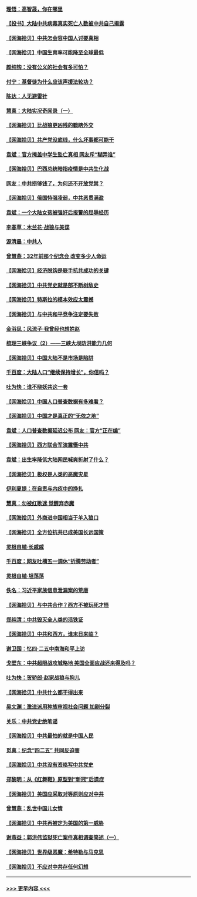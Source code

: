 #### [理悟：高智晟，你在哪里](../pages/nsc993/n12953115.md?t=05161951) 
#### [【投书】大陆中共病毒真实死亡人数被中共自己揭露](../pages/nsc993/n12953050.md?t=05161951) 
#### [【网海拾贝】中共怎会容中国人讨要真相](../pages/nsc993/n12952161.md?t=05161951) 
#### [【网海拾贝】中国生育率可能降至全球最低](../pages/nsc993/n12948793.md?t=05161951) 
#### [颜纯钩：没有公义的社会有多可怕？](../pages/nsc993/n12947626.md?t=05161951) 
#### [付宁：基督徒为什么应该声援法轮功？](../pages/nsc993/n12947233.md?t=05161951) 
#### [陈达：人无避雷针](../pages/nsc993/n12947098.md?t=05161951) 
#### [慧真：大陆实况奇闻录（一）](../pages/nsc993/n12945811.md?t=05161951) 
#### [【网海拾贝】比战狼更凶残的戳瞎外交](../pages/nsc993/n12945717.md?t=05161951) 
#### [【网海拾贝】共产党没底线，什么坏事都可能干](../pages/nsc993/n12942090.md?t=05161951) 
#### [袁斌：官方掩盖中学生坠亡真相 网友斥“糊弄谁”](../pages/nsc993/n12942029.md?t=05161951) 
#### [【网海拾贝】巴西总统暗指疫情是中共生化战](../pages/nsc993/n12938999.md?t=05161951) 
#### [网友：中共捞够钱了，为何还不开放党禁？](../pages/nsc993/n12938952.md?t=05161951) 
#### [【网海拾贝】俄国恃强凌弱，中共恶贯满盈](../pages/nsc993/n12936626.md?t=05161951) 
#### [袁斌：一个大陆女孩被强奸后报警的屈辱经历](../pages/nsc993/n12936547.md?t=05161951) 
#### [李春草：木兰花·战狼与美谍](../pages/nsc993/n12935995.md?t=05161951) 
#### [源清晨：中共人](../pages/nsc993/n12935589.md?t=05161951) 
#### [曾慧燕：32年前那个纪念会 改变多少人命运](../pages/nsc993/n12934233.md?t=05161951) 
#### [【网海拾贝】经济脱钩是联手抗共成功的关键](../pages/nsc993/n12934176.md?t=05161951) 
#### [【网海拾贝】中共党史就是部不断树敌史](../pages/nsc993/n12932844.md?t=05161951) 
#### [【网海拾贝】特斯拉的模本效应太震撼](../pages/nsc993/n12925626.md?t=05161951) 
#### [【网海拾贝】与中共和平竞争注定要失败](../pages/nsc993/n12923326.md?t=05161951) 
#### [金浴凤：风流子‧我曾经也想姓赵](../pages/nsc993/n12920911.md?t=05161951) 
#### [梳理三峡争议（2）——三峡大坝防洪能力几何](../pages/nsc993/n12920173.md?t=05161951) 
#### [【网海拾贝】中国大陆不是市场是陷阱](../pages/nsc993/n12920143.md?t=05161951) 
#### [千百度：大陆人口“继续保持增长”，你信吗？](../pages/nsc993/n12918946.md?t=05161951) 
#### [吐为快：谁不晓妖共这一套](../pages/nsc993/n12918941.md?t=05161951) 
#### [【网海拾贝】中国人口普查数据有多难看？](../pages/nsc993/n12917822.md?t=05161951) 
#### [【网海拾贝】中国才是真正的“无依之地”](../pages/nsc993/n12915845.md?t=05161951) 
#### [袁斌：人口普查数据延迟公布 网友：官方“正在编”](../pages/nsc993/n12915748.md?t=05161951) 
#### [【网海拾贝】西方联合军演震慑中共](../pages/nsc993/n12913466.md?t=05161951) 
#### [袁斌：出生率降低大陆网民喊爽折射了什么？](../pages/nsc993/n12913365.md?t=05161951) 
#### [【网海拾贝】极权是人类的恶魔灾星](../pages/nsc993/n12910697.md?t=05161951) 
#### [伊利夏提：在自责与内疚中的挣扎](../pages/nsc993/n12910493.md?t=05161951) 
#### [慧真：勿被红歌迷 觉醒弃赤魔](../pages/nsc993/n12910485.md?t=05161951) 
#### [【网海拾贝】外商进中国相当于羊入狼口](../pages/nsc993/n12908274.md?t=05161951) 
#### [【网海拾贝】全方位抗共已成美国长远国策](../pages/nsc993/n12906878.md?t=05161951) 
#### [灵根自植‧长戚戚](../pages/nsc993/n12905585.md?t=05161951) 
#### [千百度：网友吐槽五一调休“折腾劳动者”](../pages/nsc993/n12905934.md?t=05161951) 
#### [灵根自植‧坦荡荡](../pages/nsc993/n12905562.md?t=05161951) 
#### [佚名：习近平家族信息泄漏案的荒唐](../pages/nsc993/n12904705.md?t=05161951) 
#### [【网海拾贝】与中共合作？西方不被玩死才怪](../pages/nsc993/n12903873.md?t=05161951) 
#### [郑纯清：中共毁灭全人类的活铁证](../pages/nsc993/n12903785.md?t=05161951) 
#### [【网海拾贝】中共和西方，谁末日来临？](../pages/nsc993/n12903482.md?t=05161951) 
#### [谢卫国：忆四‧二五中南海和平上访](../pages/nsc993/n12902192.md?t=05161951) 
#### [戈壁东：中共超限战攻城略地 美国全面应战还来得及吗？](../pages/nsc993/n12902297.md?t=05161951) 
#### [吐为快：贺骄郎‧赵家战狼与狗儿](../pages/nsc993/n12902280.md?t=05161951) 
#### [【网海拾贝】中共什么都干得出来](../pages/nsc993/n12897500.md?t=05161951) 
#### [吴文渊：激进派用种族审视社会问题 加剧分裂](../pages/nsc993/n12893881.md?t=05161951) 
#### [关乐：中共党史绝笔谣](../pages/nsc993/n12897270.md?t=05161951) 
#### [【网海拾贝】中共最怕的就是中国人民](../pages/nsc993/n12894705.md?t=05161951) 
#### [觅真：纪念“四二五” 共同反迫害](../pages/nsc993/n12894553.md?t=05161951) 
#### [【网海拾贝】中共没有资格写中共党史](../pages/nsc993/n12892231.md?t=05161951) 
#### [郑黎明：从《红舞鞋》原型到“新冠”后遗症](../pages/nsc993/n12890469.md?t=05161951) 
#### [【网海拾贝】美国应采取对等原则应对中共](../pages/nsc993/n12889176.md?t=05161951) 
#### [曾慧燕：乱世中国儿女情](../pages/nsc993/n12887931.md?t=05161951) 
#### [【网海拾贝】中共再被定为美国的第一威胁](../pages/nsc993/n12887580.md?t=05161951) 
#### [谢燕益：郭洪伟监狱死亡案件真相调查简述（一）](../pages/nsc993/n12885648.md?t=05161951) 
#### [【网海拾贝】世界级恶魔：希特勒与马克思](../pages/nsc993/n12884062.md?t=05161951) 
#### [【网海拾贝】不应对中共存任何幻想](../pages/nsc993/n12881460.md?t=05161951) 

----
#### [ >>> 更早内容 <<< ](../indexes/nsc993-earlier.md)
